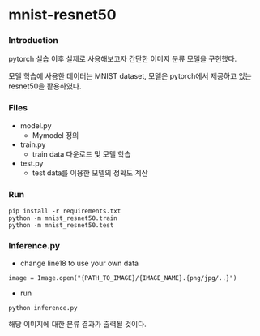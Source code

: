 # mnist-resnet50
### Introduction

pytorch 실습 이후 실제로 사용해보고자 간단한 이미지 분류 모델을 구현했다.

모델 학습에 사용한 데이터는 MNIST dataset, 모델은 pytorch에서 제공하고 있는 resnet50을 활용하였다.

### Files
- model.py
  - Mymodel 정의
- train.py
  - train data 다운로드 및 모델 학습
- test.py
  - test data를 이용한 모델의 정확도 계산

### Run
```
pip install -r requirements.txt
python -m mnist_resnet50.train
python -m mnist_resnet50.test
```

### Inference.py
- change line18 to use your own data
```
image = Image.open("{PATH_TO_IMAGE}/{IMAGE_NAME}.{png/jpg/..}")
```
- run
```
python inference.py
```
해당 이미지에 대한 분류 결과가 출력될 것이다.